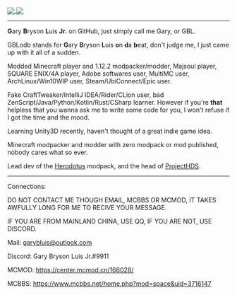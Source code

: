 <a href="https://github.com/GBLodb">
  <img align="center" src="https://github-readme-stats.vercel.app/api?username=GBLodb&show_icons=true&title_color=FF9D00&text_color=E5E5E5&bg_color=4D4D4D&border_color=191919" />
</a>
<a href="https://github.com/GBLodb">
  <img align="center" src="https://github-readme-stats.vercel.app/api/top-langs/?username=GBLodb&layout=compact&title_color=FF9D00&text_color=E5E5E5&bg_color=4D4D4D&border_color=191919" />
</a>

---
**G**ary **B**ryson **L**uis **Jr.** on GitHub, just simply call me Gary, or GBL.

GBLodb stands for **G**ary **B**ryson **L**uis **o**n **d**a **b**eat, don't judge me, I just came up with it all of a sudden.

Modded Minecraft player and 1.12.2 modpacker/modder, Majsoul player, SQUARE ENIX/4A player, Adobe softwares user, MultiMC user, ArchLinux/Win10WIP user, Steam/UbiConnect/Epic user.

Fake CraftTweaker/IntelliJ IDEA/Rider/CLion user, bad ZenScript/Java/Python/Kotlin/Rust/CSharp learner. However if you're **that** helpless that you wanna ask me to write some code for you, I won't refuse if I got the time and the mood.

Learning Unity3D recently, haven't thought of a great indie game idea.

Minecraft modpacker and modder with zero modpack or mod published, nobody cares what so ever.

Lead dev of the [Herodotus](https://github.com/ProjectHDS/Herodotus) modpack, and the head of [ProjectHDS](https://github.com/ProjectHDS).

---
Connections:

DO NOT CONTACT ME THOUGH EMAIL, MCBBS OR MCMOD, IT TAKES AWFULLY LONG FOR ME TO RECIVE YOUR MESSAGE.

IF YOU ARE FROM MAINLAND CHINA, USE QQ, IF YOU ARE NOT, USE DISCORD.

Mail: garybluis@outlook.com

Discord: Gary Bryson Luis Jr.#9911

MCMOD: https://center.mcmod.cn/166028/

MCBBS: https://www.mcbbs.net/home.php?mod=space&uid=3716147
